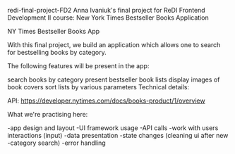 redi-final-project-FD2
Anna Ivaniuk's final project for ReDI Frontend Development II course: New York Times Bestseller Books Application

NY Times Bestseller Books App

With this final project, we build an application which allows one to search for bestselling books by category.

The following features will be present in the app:

search books by category
present bestseller book lists
display images of book covers
sort lists by various parameters
Technical details:

API: https://developer.nytimes.com/docs/books-product/1/overview

What we're practising here:

-app design and layout
-UI framework usage
-API calls
-work with users interactions (input)
-data presentation
-state changes (cleaning ui after new -category search)
-error handling

